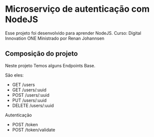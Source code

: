 # Microserviço de autenticação com NodeJS

Esse projeto foi desenvolvido para aprender NodeJS.
Curso: Digital Innovation ONE
Ministrado por Renan Johannsen

## Composição do projeto
Neste projeto Temos alguns Endpoints Base.

São eles:

* GET /users
* GET /users/:uuid
* POST /users/:uuid
* PUT /users/:uuid
* DELETE /users/:uuid

Autenticação

* POST /token
* POST /token/validate


